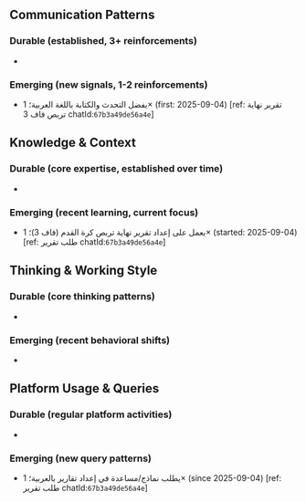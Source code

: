 ## Communication Patterns
### Durable (established, 3+ reinforcements)
- 

### Emerging (new signals, 1-2 reinforcements)
- يفضل التحدث والكتابة باللغة العربية؛ 1× (first: 2025-09-04) [ref: تقرير نهاية تربص فاف 3 chatId:`67b3a49de56a4e`]

## Knowledge & Context
### Durable (core expertise, established over time)
- 

### Emerging (recent learning, current focus)
- يعمل على إعداد تقرير نهاية تربص كرة القدم (فاف 3)؛ 1× (started: 2025-09-04) [ref: طلب تقرير chatId:`67b3a49de56a4e`]

## Thinking & Working Style
### Durable (core thinking patterns)
- 

### Emerging (recent behavioral shifts)
- 

## Platform Usage & Queries
### Durable (regular platform activities)
- 

### Emerging (new query patterns)
- يطلب نماذج/مساعدة في إعداد تقارير بالعربية؛ 1× (since 2025-09-04) [ref: طلب تقرير chatId:`67b3a49de56a4e`]